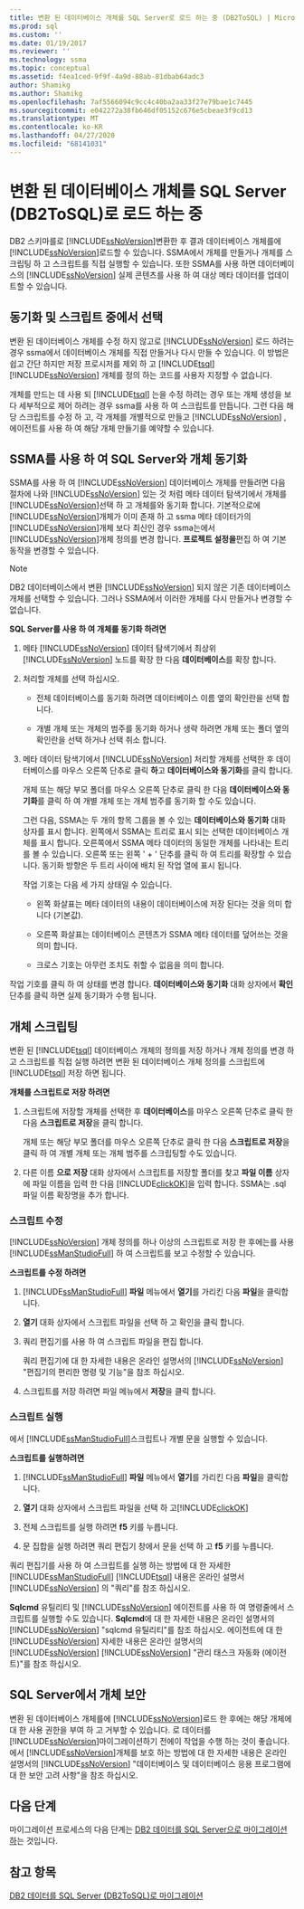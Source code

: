 ```yaml
---
title: 변환 된 데이터베이스 개체를 SQL Server로 로드 하는 중 (DB2ToSQL) | Microsoft Docs
ms.prod: sql
ms.custom: ''
ms.date: 01/19/2017
ms.reviewer: ''
ms.technology: ssma
ms.topic: conceptual
ms.assetid: f4ea1ced-9f9f-4a9d-88ab-81dbab64adc3
author: Shamikg
ms.author: Shamikg
ms.openlocfilehash: 7af5566094c9cc4c40ba2aa33f27e79bae1c7445
ms.sourcegitcommit: e042272a38fb646df05152c676e5cbeae3f9cd13
ms.translationtype: MT
ms.contentlocale: ko-KR
ms.lasthandoff: 04/27/2020
ms.locfileid: "68141031"
---
```

# <a name="loading-converted-database-objects-into-sql-server-db2tosql"></a>변환 된 데이터베이스 개체를 SQL Server (DB2ToSQL)로 로드 하는 중
DB2 스키마를로 [!INCLUDE[ssNoVersion](../../includes/ssnoversion-md.md)]변환한 후 결과 데이터베이스 개체를에 [!INCLUDE[ssNoVersion](../../includes/ssnoversion-md.md)]로드할 수 있습니다. SSMA에서 개체를 만들거나 개체를 스크립팅 하 고 스크립트를 직접 실행할 수 있습니다. 또한 SSMA를 사용 하면 데이터베이스의 [!INCLUDE[ssNoVersion](../../includes/ssnoversion-md.md)] 실제 콘텐츠를 사용 하 여 대상 메타 데이터를 업데이트할 수 있습니다.  
  
## <a name="choosing-between-synchronization-and-scripts"></a>동기화 및 스크립트 중에서 선택  
변환 된 데이터베이스 개체를 수정 하지 않고로 [!INCLUDE[ssNoVersion](../../includes/ssnoversion-md.md)] 로드 하려는 경우 ssma에서 데이터베이스 개체를 직접 만들거나 다시 만들 수 있습니다. 이 방법은 쉽고 간단 하지만 저장 프로시저를 제외 하 고 [!INCLUDE[tsql](../../includes/tsql-md.md)] [!INCLUDE[ssNoVersion](../../includes/ssnoversion-md.md)] 개체를 정의 하는 코드를 사용자 지정할 수 없습니다.  
  
개체를 만드는 데 사용 되 [!INCLUDE[tsql](../../includes/tsql-md.md)] 는을 수정 하려는 경우 또는 개체 생성을 보다 세부적으로 제어 하려는 경우 ssma를 사용 하 여 스크립트를 만듭니다. 그런 다음 해당 스크립트를 수정 하 고, 각 개체를 개별적으로 만들고 [!INCLUDE[ssNoVersion](../../includes/ssnoversion-md.md)] , 에이전트를 사용 하 여 해당 개체 만들기를 예약할 수 있습니다.  
  
## <a name="using-ssma-to-synchronize-objects-with-sql-server"></a>SSMA를 사용 하 여 SQL Server와 개체 동기화  
SSMA를 사용 하 여 [!INCLUDE[ssNoVersion](../../includes/ssnoversion-md.md)] 데이터베이스 개체를 만들려면 다음 절차에 나와 [!INCLUDE[ssNoVersion](../../includes/ssnoversion-md.md)] 있는 것 처럼 메타 데이터 탐색기에서 개체를 [!INCLUDE[ssNoVersion](../../includes/ssnoversion-md.md)]선택 하 고 개체를와 동기화 합니다. 기본적으로에 [!INCLUDE[ssNoVersion](../../includes/ssnoversion-md.md)]개체가 이미 존재 하 고 ssma 메타 데이터가의 [!INCLUDE[ssNoVersion](../../includes/ssnoversion-md.md)]개체 보다 최신인 경우 ssma는에서 [!INCLUDE[ssNoVersion](../../includes/ssnoversion-md.md)]개체 정의를 변경 합니다. **프로젝트 설정을**편집 하 여 기본 동작을 변경할 수 있습니다.  
  
> [!NOTE]  
> DB2 데이터베이스에서 변환 [!INCLUDE[ssNoVersion](../../includes/ssnoversion-md.md)] 되지 않은 기존 데이터베이스 개체를 선택할 수 있습니다. 그러나 SSMA에서 이러한 개체를 다시 만들거나 변경할 수 없습니다.  
  
**SQL Server를 사용 하 여 개체를 동기화 하려면**  
  
1.  메타 [!INCLUDE[ssNoVersion](../../includes/ssnoversion-md.md)] 데이터 탐색기에서 최상위 [!INCLUDE[ssNoVersion](../../includes/ssnoversion-md.md)] 노드를 확장 한 다음 **데이터베이스**를 확장 합니다.  
  
2.  처리할 개체를 선택 하십시오.  
  
    -   전체 데이터베이스를 동기화 하려면 데이터베이스 이름 옆의 확인란을 선택 합니다.  
  
    -   개별 개체 또는 개체의 범주를 동기화 하거나 생략 하려면 개체 또는 폴더 옆의 확인란을 선택 하거나 선택 취소 합니다.  
  
3.  메타 데이터 탐색기에서 [!INCLUDE[ssNoVersion](../../includes/ssnoversion-md.md)] 처리할 개체를 선택한 후 데이터베이스를 마우스 오른쪽 단추로 클릭 **하**고 **데이터베이스와 동기화**를 클릭 합니다.  
  
    개체 또는 해당 부모 폴더를 마우스 오른쪽 단추로 클릭 한 다음 **데이터베이스와 동기화**를 클릭 하 여 개별 개체 또는 개체 범주를 동기화 할 수도 있습니다.  
  
    그런 다음, SSMA는 두 개의 항목 그룹을 볼 수 있는 **데이터베이스와 동기화** 대화 상자를 표시 합니다. 왼쪽에서 SSMA는 트리로 표시 되는 선택한 데이터베이스 개체를 표시 합니다. 오른쪽에서 SSMA 메타 데이터의 동일한 개체를 나타내는 트리를 볼 수 있습니다. 오른쪽 또는 왼쪽 ' + ' 단추를 클릭 하 여 트리를 확장할 수 있습니다. 동기화 방향은 두 트리 사이에 배치 된 작업 열에 표시 됩니다.  
  
    작업 기호는 다음 세 가지 상태일 수 있습니다.  
  
    -   왼쪽 화살표는 메타 데이터의 내용이 데이터베이스에 저장 된다는 것을 의미 합니다 (기본값).  
  
    -   오른쪽 화살표는 데이터베이스 콘텐츠가 SSMA 메타 데이터를 덮어쓰는 것을 의미 합니다.  
  
    -   크로스 기호는 아무런 조치도 취할 수 없음을 의미 합니다.  
  
작업 기호를 클릭 하 여 상태를 변경 합니다. **데이터베이스와 동기화** 대화 상자에서 **확인** 단추를 클릭 하면 실제 동기화가 수행 됩니다.  
  
## <a name="scripting-objects"></a>개체 스크립팅  
변환 된 [!INCLUDE[tsql](../../includes/tsql-md.md)] 데이터베이스 개체의 정의를 저장 하거나 개체 정의를 변경 하 고 스크립트를 직접 실행 하려면 변환 된 데이터베이스 개체 정의를 스크립트에 [!INCLUDE[tsql](../../includes/tsql-md.md)] 저장 하면 됩니다.  
  
**개체를 스크립트로 저장 하려면**  
  
1.  스크립트에 저장할 개체를 선택한 후 **데이터베이스**를 마우스 오른쪽 단추로 클릭 한 다음 **스크립트로 저장**을 클릭 합니다.  
  
    개체 또는 해당 부모 폴더를 마우스 오른쪽 단추로 클릭 한 다음 **스크립트로 저장**을 클릭 하 여 개별 개체 또는 개체 범주를 스크립팅할 수도 있습니다.  
  
2.  다른 이름 **으로 저장** 대화 상자에서 스크립트를 저장할 폴더를 찾고 **파일 이름** 상자에 파일 이름을 입력 한 다음 [!INCLUDE[clickOK](../../includes/clickok-md.md)]을 입력 합니다. SSMA는 .sql 파일 이름 확장명을 추가 합니다.  
  
### <a name="modifying-scripts"></a>스크립트 수정  
[!INCLUDE[ssNoVersion](../../includes/ssnoversion-md.md)] 개체 정의를 하나 이상의 스크립트로 저장 한 후에는를 사용 [!INCLUDE[ssManStudioFull](../../includes/ssmanstudiofull-md.md)] 하 여 스크립트를 보고 수정할 수 있습니다.  
  
**스크립트를 수정 하려면**  
  
1.  [!INCLUDE[ssManStudioFull](../../includes/ssmanstudiofull-md.md)] **파일** 메뉴에서 **열기**를 가리킨 다음 **파일**을 클릭합니다.  
  
2.  **열기** 대화 상자에서 스크립트 파일을 선택 하 고 확인을 클릭 합니다.
  
3.  쿼리 편집기를 사용 하 여 스크립트 파일을 편집 합니다.  
  
    쿼리 편집기에 대 한 자세한 내용은 온라인 설명서의 [!INCLUDE[ssNoVersion](../../includes/ssnoversion-md.md)] "편집기의 편리한 명령 및 기능"을 참조 하십시오.  
  
4.  스크립트를 저장 하려면 파일 메뉴에서 **저장**을 클릭 합니다.  
  
### <a name="running-scripts"></a>스크립트 실행  
에서 [!INCLUDE[ssManStudioFull](../../includes/ssmanstudiofull-md.md)]스크립트나 개별 문을 실행할 수 있습니다.  
  
**스크립트를 실행하려면**  
  
1.  [!INCLUDE[ssManStudioFull](../../includes/ssmanstudiofull-md.md)] **파일** 메뉴에서 **열기**를 가리킨 다음 **파일**을 클릭합니다.  
  
2.  **열기** 대화 상자에서 스크립트 파일을 선택 하 고[!INCLUDE[clickOK](../../includes/clickok-md.md)]  
  
3.  전체 스크립트를 실행 하려면 **f5** 키를 누릅니다.  
  
4.  문 집합을 실행 하려면 쿼리 편집기 창에서 문을 선택 하 고 **f5** 키를 누릅니다.  
  
쿼리 편집기를 사용 하 여 스크립트를 실행 하는 방법에 대 한 자세한 [!INCLUDE[ssManStudioFull](../../includes/ssmanstudiofull-md.md)] [!INCLUDE[tsql](../../includes/tsql-md.md)] 내용은 온라인 설명서 [!INCLUDE[ssNoVersion](../../includes/ssnoversion-md.md)] 의 "쿼리"를 참조 하십시오.  
  
**Sqlcmd** 유틸리티 및 [!INCLUDE[ssNoVersion](../../includes/ssnoversion-md.md)] 에이전트를 사용 하 여 명령줄에서 스크립트를 실행할 수도 있습니다. **Sqlcmd**에 대 한 자세한 내용은 온라인 설명서의 [!INCLUDE[ssNoVersion](../../includes/ssnoversion-md.md)] "sqlcmd 유틸리티"를 참조 하십시오. 에이전트에 대 한 [!INCLUDE[ssNoVersion](../../includes/ssnoversion-md.md)] 자세한 내용은 온라인 설명서의 [!INCLUDE[ssNoVersion](../../includes/ssnoversion-md.md)] [!INCLUDE[ssNoVersion](../../includes/ssnoversion-md.md)] "관리 태스크 자동화 (에이전트)"를 참조 하십시오.  
  
## <a name="securing-objects-in-sql-server"></a>SQL Server에서 개체 보안  
변환 된 데이터베이스 개체를에 [!INCLUDE[ssNoVersion](../../includes/ssnoversion-md.md)]로드 한 후에는 해당 개체에 대 한 사용 권한을 부여 하 고 거부할 수 있습니다. 로 데이터를 [!INCLUDE[ssNoVersion](../../includes/ssnoversion-md.md)]마이그레이션하기 전에이 작업을 수행 하는 것이 좋습니다. 에서 [!INCLUDE[ssNoVersion](../../includes/ssnoversion-md.md)]개체를 보호 하는 방법에 대 한 자세한 내용은 온라인 설명서의 [!INCLUDE[ssNoVersion](../../includes/ssnoversion-md.md)] "데이터베이스 및 데이터베이스 응용 프로그램에 대 한 보안 고려 사항"을 참조 하십시오.  
  
## <a name="next-step"></a>다음 단계  
마이그레이션 프로세스의 다음 단계는 [DB2 데이터를 SQL Server으로 마이그레이션하](https://msdn.microsoft.com/86cbd39f-6dac-409a-9ce1-7dd54403f84b)는 것입니다.  
  
## <a name="see-also"></a>참고 항목  
[DB2 데이터를 SQL Server &#40;DB2ToSQL&#41;로 마이그레이션](../../ssma/db2/migrating-db2-data-into-sql-server-db2tosql.md)  
  
